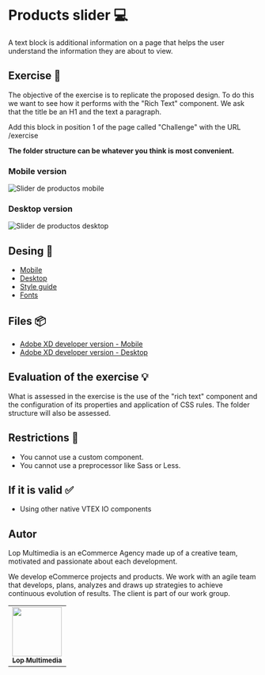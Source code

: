# Products slider 💻
A text block is additional information on a page that helps the user understand the information they are about to view.

## Exercise 📢
The objective of the exercise is to replicate the proposed design. To do this we want to see how it performs with the "Rich Text" component. We ask that the title be an H1 and the text a paragraph.

Add this block in position 1 of the page called "Challenge" with the URL /exercise

**The folder structure can be whatever you think is most convenient.**

### Mobile version

![Slider de productos mobile](https://i.imgur.com/iBksUmi.png)

### Desktop version

![Slider de productos desktop](https://i.imgur.com/sMnmuqz.png)

## Desing 🎨
- [Mobile](https://xd.adobe.com/view/b4069b68-717d-4207-b4ac-46749147f6ec-e155/)
- [Desktop](https://xd.adobe.com/view/3f0b5044-6eed-4961-a3c1-d4e278e12a89-6a58/)
- [Style guide](https://xd.adobe.com/view/c85a4db6-bfc3-42c8-8593-d157e02ca192-9d09/)
- [Fonts](https://fonts.google.com/specimen/Montserrat)

## Files 📦
- [Adobe XD developer version - Mobile](https://xd.adobe.com/view/431e0a7e-dc4a-45b3-8b73-e8c293f59edf-164d/)
- [Adobe XD developer version - Desktop](https://xd.adobe.com/view/e3b5fe28-f0e8-4052-ac17-b89afb67a535-b6e6/)

## Evaluation of the exercise 💡
What is assessed in the exercise is the use of the "rich text" component and the configuration of its properties and application of CSS rules. The folder structure will also be assessed.

## Restrictions 🚧
- You cannot use a custom component.
- You cannot use a preprocessor like Sass or Less.

## If it is valid ✅
- Using other native VTEX IO components

## Autor

Lop Multimedia is an eCommerce Agency made up of a creative team, motivated and passionate about each development.

We develop eCommerce projects and products. We work with an agile team that develops, plans, analyzes and draws up strategies to achieve continuous evolution of results. The client is part of our work group.

<table>
  <tr>
    <td align="center"><a href="http://www.lop.global"><img src="https://avatars.githubusercontent.com/u/4690559?v=4" width="100px;" alt=""/><br /><sub><b>Lop Multimedia</b></sub></a></td>
  </tr>
</table>